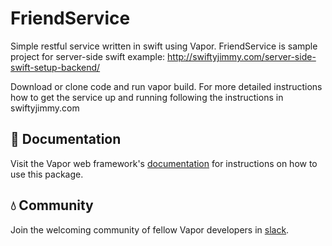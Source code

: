 # FriendService

Simple restful service written in swift using Vapor. FriendService is sample project for server-side swift example:
http://swiftyjimmy.com/server-side-swift-setup-backend/

Download or clone code and run vapor build. For more detailed instructions how to get the service up and running following the instructions in swiftyjimmy.com




## 📖 Documentation

Visit the Vapor web framework's [documentation](http://docs.vapor.codes) for instructions on how to use this package.

## 💧 Community

Join the welcoming community of fellow Vapor developers in [slack](http://vapor.team).

